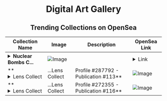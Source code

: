 <div align="center">

# Digital Art Gallery

## Trending Collections on OpenSea

| Collection Name                       | Image                                                                                     | Description                       | OpenSea Link                                                                                          |
|---------------------------------------|-------------------------------------------------------------------------------------------|-----------------------------------|--------------------------------------------------------------------------------------------------------|
| **<details><summary>Nuclear Bombs C...</summary>Nuclear Bombs Collections</details>** | ![Image](https://i.seadn.io/s/raw/files/4e1e5a175325e903805f3c2606903d48.png?w=500&auto=format?w=200&auto=format) |  | <details><summary>Link</summary>[Nuclear Bombs Collections](https://opensea.io/collection/nuclear-bombs-collections)</details> |
| **<details><summary>Lens Collect | ...</summary>Lens Collect | Profile #287792 - Publication #113</details>** | ![Image](https://i.seadn.io/s/raw/files/88a0f1299d2be042d40facddf82ecaae.webp?w=500&auto=format?w=200&auto=format) |  | <details><summary>Link</summary>[Lens Collect | Profile #287792 - Publication #113](https://opensea.io/collection/lens-collect-profile-287792-publication-113)</details> |
| **<details><summary>Lens Collect | ...</summary>Lens Collect | Profile #272355 - Publication #116</details>** | ![Image](https://i.seadn.io/s/raw/files/a0ac4d5a816734a8e3d576b7bf43584c.png?w=500&auto=format?w=200&auto=format) |  | <details><summary>Link</summary>[Lens Collect | Profile #272355 - Publication #116](https://opensea.io/collection/lens-collect-profile-272355-publication-116)</details> |

</div>
